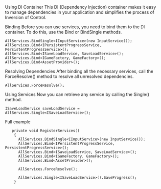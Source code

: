 Using DI Container
This DI (Dependency Injection) container makes it easy to manage dependencies in your application and simplifies the process of Inversion of Control.

Binding
Before you can use services, you need to bind them to the DI container. To do this, use the Bind or BindSingle methods.
```
AllServices.BindSingle<IInputService>(new InputService());
AllServices.Bind<IPersistentProgressService, PersistentProgressService>();
AllServices.Bind<ISaveLoadService, SaveLoadService>();
AllServices.Bind<IGameFactory, GameFactory>();
AllServices.Bind<AssetProvider>();
```
Resolving Dependencies
After binding all the necessary services, call the ForceResolve() method to resolve all unresolved dependencies.
```
AllServices.ForceResolve();
```

Using Services
Now you can retrieve any service by calling the Single<TService>() method.
```
ISaveLoadService saveLoadService = AllServices.Single<ISaveLoadService>();
```

Full example
```
   private void RegisterServices()
    {
      AllServices.BindSingle<IInputService>(new InputService());
      AllServices.Bind<IPersistentProgressService, PersistentProgressService>();
      AllServices.Bind<ISaveLoadService, SaveLoadService>();
      AllServices.Bind<IGameFactory, GameFactory>();
      AllServices.Bind<AssetProvider>();
      
      AllServices.ForceResolve();
      
      AllServices.Single<ISaveLoadService>().SaveProgress();
    }
```
